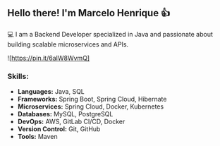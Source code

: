 ## Hello there! I'm Marcelo Henrique :+1:                                    


💻 I am a Backend Developer specialized in Java and passionate about building scalable microservices and APIs.

![https://pin.it/6aIW8WvmQ]


### Skills:
- **Languages:** Java, SQL
- **Frameworks:** Spring Boot, Spring Cloud, Hibernate
- **Microservices:** Spring Cloud, Docker, Kubernetes
- **Databases:** MySQL, PostgreSQL
- **DevOps:** AWS, GitLab CI/CD, Docker
- **Version Control:** Git, GitHub
- **Tools:** Maven

